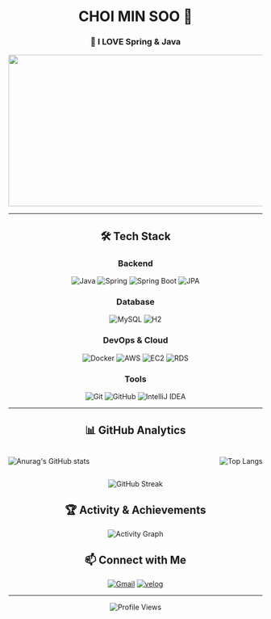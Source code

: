 <div align="center">

# CHOI MIN SOO 👋

### 🚀 I LOVE Spring & Java

<a href="https://www.gitanimals.org/en_US?utm_medium=image&utm_source=Neo1228&utm_content=farm">
<img
  src="https://render.gitanimals.org/farms/Neo1228"
  width="600"
  height="300"
/>
</a>

---

## 🛠️ **Tech Stack**

### **Backend**
![Java](https://img.shields.io/badge/Java-007396?style=for-the-badge&logo=java&logoColor=white)
![Spring](https://img.shields.io/badge/Spring-6DB33F?style=for-the-badge&logo=spring&logoColor=white)
![Spring Boot](https://img.shields.io/badge/Spring%20Boot-6DB33F?style=for-the-badge&logo=springboot&logoColor=white)
![JPA](https://img.shields.io/badge/JPA-59666C?style=for-the-badge&logo=hibernate&logoColor=white)

### **Database**
![MySQL](https://img.shields.io/badge/MySQL-4479A1?style=for-the-badge&logo=mysql&logoColor=white)
![H2](https://img.shields.io/badge/H2-1021FF?style=for-the-badge&logo=h2&logoColor=white)

### **DevOps & Cloud**
![Docker](https://img.shields.io/badge/Docker-2496ED?style=for-the-badge&logo=docker&logoColor=white)
![AWS](https://img.shields.io/badge/AWS-232F3E?style=for-the-badge&logo=amazonaws&logoColor=white)
![EC2](https://img.shields.io/badge/Amazon%20EC2-FF9900?style=for-the-badge&logo=amazonec2&logoColor=white)
![RDS](https://img.shields.io/badge/Amazon%20RDS-527FFF?style=for-the-badge&logo=amazonrds&logoColor=white)

### **Tools**
![Git](https://img.shields.io/badge/Git-F05032?style=for-the-badge&logo=git&logoColor=white)
![GitHub](https://img.shields.io/badge/GitHub-181717?style=for-the-badge&logo=github&logoColor=white)
![IntelliJ IDEA](https://img.shields.io/badge/IntelliJ%20IDEA-000000?style=for-the-badge&logo=intellijidea&logoColor=white)

---

## 📊 **GitHub Analytics**

<div style="display: flex; justify-content: space-between;">

![Anurag's GitHub stats](https://github-readme-stats.vercel.app/api?username=Neo1228&show_icons=true&theme=transparent&hide_border=true&include_all_commits=true&count_private=true)

![Top Langs](https://github-readme-stats.vercel.app/api/top-langs/?username=Neo1228&layout=compact&theme=transparent&hide_border=true&langs_count=8)

</div>

![GitHub Streak](https://github-readme-streak-stats.herokuapp.com/?user=Neo1228&theme=transparent&hide_border=true)

## 🏆 **Activity & Achievements**

![Activity Graph](https://github-readme-activity-graph.vercel.app/graph?username=Neo1228&theme=react-dark&hide_border=true&area=true)


## 📫 **Connect with Me**

[![Gmail](https://img.shields.io/badge/Gmail-D14836?style=for-the-badge&logo=gmail&logoColor=white)](mailto:4987kk1379@gmail.com)
[![velog](https://img.shields.io/badge/Velog-20C997?style=for-the-badge&logo=Velog&logoColor=white)](https://velog.io/@margie1a/posts)

---

<div align="center">
  

![Profile Views](https://komarev.com/ghpvc/?username=Neo1228&color=brightgreen&style=for-the-badge)

</div>

</div>
